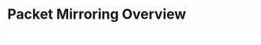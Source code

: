 # Packet Mirroring Overview

![](https://github.com/JonmarCorpuz/LetsLearn/blob/main/Assets/Whitespace.png)
